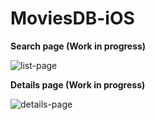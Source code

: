 # MoviesDB-iOS

**Search page (Work in progress)**

![list-page](https://user-images.githubusercontent.com/6606141/156216344-75a1f1f8-536f-4854-80f6-02711a3c668f.png)

**Details page (Work in progress)**

![details-page](https://user-images.githubusercontent.com/6606141/156216332-7516f3f7-fbd8-4a6e-8db5-2e04ac69665c.png)



